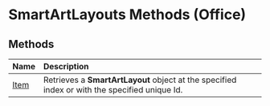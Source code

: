 
# SmartArtLayouts Methods (Office)

## Methods



|**Name**|**Description**|
|:-----|:-----|
|[Item](8741eb7f-21d4-dfff-ef02-a87959d8a841.md)|Retrieves a  **SmartArtLayout** object at the specified index or with the specified unique Id.|
